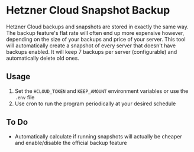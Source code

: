 # Hetzner Cloud Snapshot Backup
Hetzner Cloud backups and snapshots are stored in exactly the same way.
The backup feature's flat rate will often end up more expensive however, depending on the size of your backups and price of your server.
This tool will automatically create a snapshot of every server that doesn't have backups enabled.
It will keep 7 backups per server (configurable) and automatically delete old ones.

## Usage
1. Set the `HCLOUD_TOKEN` and `KEEP_AMOUNT` environment variables or use the `.env` file
2. Use cron to run the program periodically at your desired schedule

## To Do
- Automatically calculate if running snapshots will actually be cheaper and enable/disable the official backup feature
